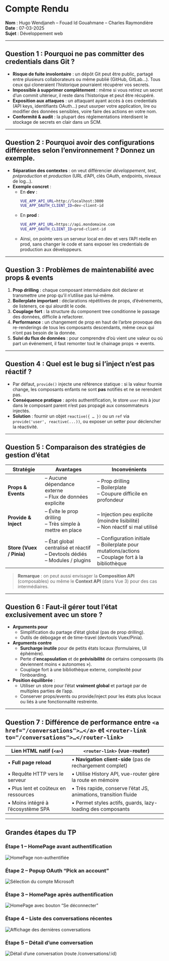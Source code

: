 # Compte Rendu

**Nom** : Hugo Wendjaneh – Fouad Id Gouahmane – Charles Raymondière  
**Date** : 07-03-2025  
**Sujet** : Développement web

---

## Question 1 : Pourquoi ne pas committer des credentials dans Git ?

- **Risque de fuite involontaire** : un dépôt Git peut être public, partagé entre plusieurs collaborateurs ou même publié (GitHub, GitLab…). Tous ceux qui cloneraient l’historique pourraient récupérer vos secrets.
- **Impossible à supprimer complètement** : même si vous retirez un secret d’un commit ultérieur, il reste dans l’historique et peut être récupéré.
- **Exposition aux attaques** : un attaquant ayant accès à ces credentials (API keys, identifiants OAuth…) peut usurper votre application, lire ou modifier des données sensibles, voire faire des actions en votre nom.
- **Conformité & audit** : la plupart des réglementations interdisent le stockage de secrets en clair dans un SCM.

---

## Question 2 : Pourquoi avoir des configurations différentes selon l’environnement ? Donnez un exemple.

- **Séparation des contextes** : on veut différencier _développement_, _test_, _préproduction_ et _production_ (URL d’API, clés OAuth, endpoints, niveaux de log…).
- **Exemple concret** :
  - En **dev** :
    ```bash
    VUE_APP_API_URL=http://localhost:3000
    VUE_APP_OAUTH_CLIENT_ID=dev-client-id
    ```
  - En **prod** :
    ```bash
    VUE_APP_API_URL=https://api.mondomaine.com
    VUE_APP_OAUTH_CLIENT_ID=prod-client-id
    ```
  - Ainsi, on pointe vers un serveur local en dev et vers l’API réelle en prod, sans changer le code et sans exposer les credentials de production aux développeurs.

---

## Question 3 : Problèmes de maintenabilité avec props & events

1. **Prop drilling** : chaque composant intermédiaire doit déclarer et transmettre une prop qu’il n’utilise pas lui-même.
2. **Boilerplate important** : déclarations répétitives de props, d’événements, de listeners, ce qui alourdit le code.
3. **Couplage fort** : la structure du component tree conditionne le passage des données, difficile à refactorer.
4. **Performance** : un changement de prop en haut de l’arbre provoque des re-renderings de tous les composants descendants, même ceux qui n’ont pas besoin de la donnée.
5. **Suivi du flux de données** : pour comprendre d’où vient une valeur ou où part un événement, il faut remonter tout le chainage props → events.

---

## Question 4 : Quel est le bug si l’inject n’est pas réactif ?

- Par défaut, `provide()` injecte une référence statique : si la valeur fournie change, les composants enfants ne sont **pas** notifiés et ne se rerendent pas.
- **Conséquence pratique** : après authentification, le store `user` mis à jour dans le composant parent n’est pas propagé aux consommateurs injectés.
- **Solution** : fournir un objet `reactive({ … })` ou un `ref` via `provide('user', reactive(...))`, ou exposer un setter pour déclencher la réactivité.

---

## Question 5 : Comparaison des stratégies de gestion d’état

| Stratégie                | Avantages                                                                       | Inconvénients                                                                                         |
| ------------------------ | ------------------------------------------------------------------------------- | ----------------------------------------------------------------------------------------------------- |
| **Props & Events**       | – Aucune dépendance externe<br>– Flux de données explicite                      | – Prop drilling<br>– Boilerplate<br>– Coupure difficile en profondeur                                 |
| **Provide & Inject**     | – Évite le prop drilling<br>– Très simple à mettre en place                     | – Injection peu explicite (moindre lisibilité)<br>– Non réactif si mal utilisé                        |
| **Store (Vuex / Pinia)** | – État global centralisé et réactif<br>– Devtools dédiés<br>– Modules / plugins | – Configuration initiale<br>– Boilerplate pour mutations/actions<br>– Couplage fort à la bibliothèque |

> **Remarque** : on peut aussi envisager la **Composition API** (composables) ou même le **Context API** (dans Vue 3) pour des cas intermédiaires.

---

## Question 6 : Faut-il gérer tout l’état exclusivement avec un store ?

- **Arguments pour**
  - Simplification du partage d’état global (pas de prop drilling).
  - Outils de débogage et de time-travel (devtools Vuex/Pinia).
- **Arguments contre**
  - **Surcharge inutile** pour de petits états locaux (formulaires, UI éphémère).
  - Perte d’**encapsulation** et de **prévisibilité** de certains composants (ils deviennent moins « autonomes »).
  - Couplage fort à une bibliothèque externe, complexité pour l’onboarding.
- **Position équilibrée** :
  - Utiliser un store pour l’état **vraiment global** et partagé par de multiples parties de l’app.
  - Conserver props/events ou provide/inject pour les états plus locaux ou liés à une fonctionnalité restreinte.

---

## Question 7 : Différence de performance entre `<a href="/conversations">…</a>` et `<router-link to="/conversations">…</router-link>`

| Lien HTML natif (`<a>`)              | `<router-link>` (vue-router)                                     |
| ------------------------------------ | ---------------------------------------------------------------- |
| • **Full page reload**               | • **Navigation client-side** (pas de rechargement complet)       |
| • Requête HTTP vers le serveur       | • Utilise History API, vue-router gère la route en mémoire       |
| • Plus lent et coûteux en ressources | • Très rapide, conserve l’état JS, animations, transition fluide |
| • Moins intégré à l’écosystème SPA   | • Permet styles actifs, guards, lazy-loading des composants      |

---

## Grandes étapes du TP

### Étape 1 – HomePage avant authentification

![HomePage non-authentifiée](./1.png)

### Étape 2 – Popup OAuth “Pick an account”

![Sélection du compte Microsoft](./5.png)

### Étape 3 – HomePage après authentification

![HomePage avec bouton “Se déconnecter”](./2.png)

### Étape 4 – Liste des conversations récentes

![Affichage des dernières conversations](./3.png)

### Étape 5 – Détail d’une conversation

![Détail d’une conversation (route `/conversations/:id`)](./4.png)
